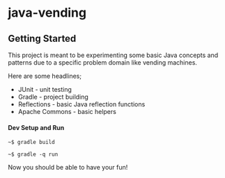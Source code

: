 java-vending
============


Getting Started
---------------

This project is meant to be experimenting some basic Java concepts and patterns due to a specific problem domain like vending machines.

Here are some headlines;

* JUnit     - unit testing
* Gradle    - project building
* Reflections - basic Java reflection functions
* Apache Commons - basic helpers


#### Dev Setup and Run

    ~$ gradle build

    ~$ gradle -q run


Now you should be able to have your fun!
